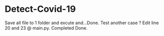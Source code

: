 # Detect-Covid-19
Save all file to 1 folder and excute and...Done.
Test another case ? Edit line 20 and 23 @ main.py.
Completed Done.
